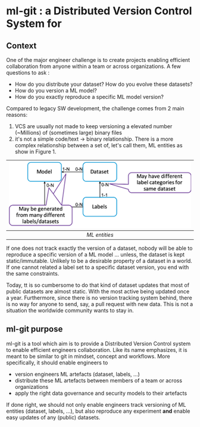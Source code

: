 # ml-git : a Distributed Version Control System for  #

## Context ##

One of the major  engineer challenge is to create projects enabling efficient collaboration from anyone within a team or across organizations.
A few questions to ask :
* How do you distribute your dataset? How do you evolve these datasets?
* How do you version a ML model?
* How do you exactly reproduce a specific ML model version?

Compared to legacy SW development, the challenge comes from 2 main reasons:
1. VCS are usually not made to keep versioning a elevated number (~Millions) of (sometimes large) binary files
2. it's not a simple code/text -> binary relationship. There is a more complex relationship between a set of, let's call them, ML entities as show in Figure 1.

| ![ml-entity](docs/ML%20entities.png) |
|:--:|
| *ML entities* |

If one does not track exactly the version of a dataset, nobody will be able to reproduce a specific version of a ML model ... unless, the dataset is kept static/immutable. Unlikely to be a desirable property of a dataset in a  world.
If one cannot related a label set to a specific dataset version, you end with the same constraints.

Today, tt is so cumbersome to do that kind of dataset updates that most of public datasets are almost static. With the most active being updated once a year. Furthermore, since there is no version tracking system behind, there is no way for anyone to send, say, a pull request with new data. This is not a situation the worldwide  community wants to stay in.

## ml-git purpose ##

ml-git is a tool which aim is to provide a Distributed Version Control system to enable efficient  engineers collaboration. Like its name emphasizes, it is meant to be similar to git in mindset, concept and workflows.
More specifically, it should enable  engineers to
* version  engineers ML artefacts (dataset, labels, ...)
* distribute these ML artefacts between members of a team or across organizations
* apply the right data governance and security models to their artefacts

If done right, we should not only enable  engineers track versioning of ML entities (dataset, labels, ...), but also reproduce any experiment **and** enable easy updates of any (public) datasets.

